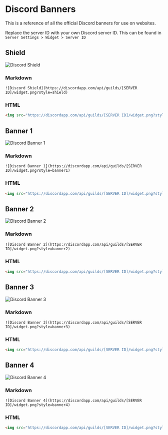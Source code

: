 # Discord Banners
This is a reference of all the official Discord banners for use on websites.

Replace the server ID with your own Discord server ID.
This can be found in `Server Settings > Widget > Server ID` 

## Shield
![Discord Shield](https://discordapp.com/api/guilds/243491058498011138/widget.png?style=shield)

### Markdown
```
![Discord Shield](https://discordapp.com/api/guilds/[SERVER ID]/widget.png?style=shield)
```
### HTML
```html
<img src="https://discordapp.com/api/guilds/[SERVER ID]/widget.png?style=shield" alt="Discord Shield"/>
```
## Banner 1
![Discord Banner 1](https://discordapp.com/api/guilds/243491058498011138/widget.png?style=banner1)

### Markdown
```
![Discord Banner 1](https://discordapp.com/api/guilds/[SERVER ID]/widget.png?style=banner1)
```
### HTML
```html
<img src="https://discordapp.com/api/guilds/[SERVER ID]/widget.png?style=banner1" alt="Discord Banner 1"/>
```
## Banner 2
![Discord Banner 2](https://discordapp.com/api/guilds/243491058498011138/widget.png?style=banner2)

### Markdown
```
![Discord Banner 2](https://discordapp.com/api/guilds/[SERVER ID]/widget.png?style=banner2)
```
### HTML
```html
<img src="https://discordapp.com/api/guilds/[SERVER ID]/widget.png?style=banner2" alt="Discord Banner 2"/>
```
## Banner 3
![Discord Banner 3](https://discordapp.com/api/guilds/243491058498011138/widget.png?style=banner3)

### Markdown
```
![Discord Banner 3](https://discordapp.com/api/guilds/[SERVER ID]/widget.png?style=banner3)
```
### HTML
```html
<img src="https://discordapp.com/api/guilds/[SERVER ID]/widget.png?style=banner3" alt="Discord Banner 3"/>
```
## Banner 4
![Discord Banner 4](https://discordapp.com/api/guilds/243491058498011138/widget.png?style=banner4)

### Markdown
```
![Discord Banner 4](https://discordapp.com/api/guilds/[SERVER ID]/widget.png?style=banner4)
```
### HTML
```html
<img src="https://discordapp.com/api/guilds/[SERVER ID]/widget.png?style=banner4" alt="Discord Banner 4"/>
```
